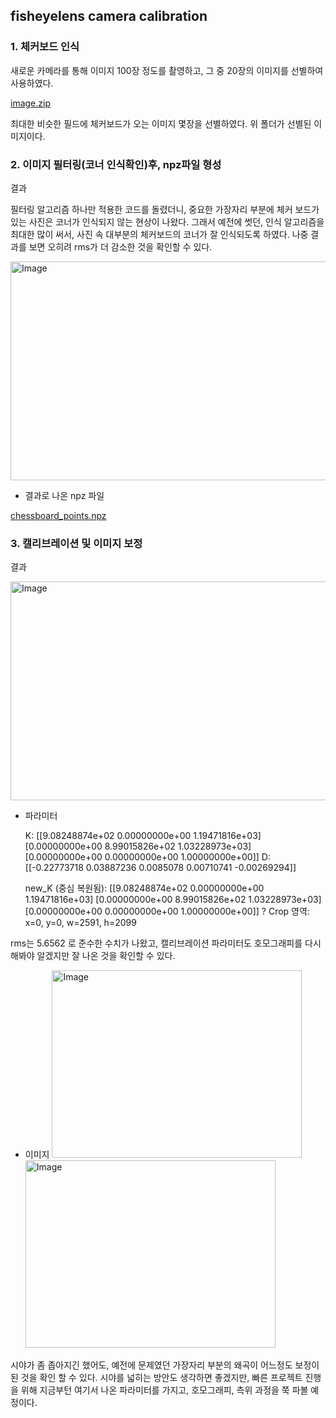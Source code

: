 ## fisheyelens camera calibration


### 1. 체커보드 인식

새로운 카메라를 통해 이미지 100장 정도를 촬영하고, 그 중 20장의 이미지를 선별하여 사용하였다.

[image.zip](attachment:d5f44757-cf2c-4d10-b9b4-b0a960efbf28:image.zip)

최대한 비슷한 필드에 체커보드가 오는 이미지 몇장을 선별하였다. 위 폴더가 선별된 이미지이다.

### 2. 이미지 필터링(코너 인식확인)후, npz파일 형성

결과

필터링 알고리즘 하나만 적용한 코드를 돌렸더니, 중요한 가장자리 부분에 체커 보드가 있는 사진은 코너가 인식되지 않는 현상이 나왔다. 그래서 예전에 썻던, 인식 알고리즘을 최대한 많이 써서, 사진 속 대부분의 체커보드의 코너가 잘 인식되도록 하였다. 나중 결과를 보면 오히려 rms가 더 감소한 것을 확인할 수 있다. 

<img width="750" height="350" alt="Image" src="https://github.com/user-attachments/assets/dab7f88e-15b6-410b-8113-bad714ac7ae8" />

- 결과로 나온 npz 파일

[chessboard_points.npz](attachment:62f80aea-4613-4926-b6c1-97952b153d94:chessboard_points.npz)

### 3. 캘리브레이션 및 이미지 보정

결과

<img width="800" height="350" alt="Image" src="https://github.com/user-attachments/assets/1c389e2b-9073-4f31-9a01-dc18d8e39682" />

- 파라미터
    
    K:
    [[9.08248874e+02 0.00000000e+00 1.19471816e+03]
    [0.00000000e+00 8.99015826e+02 1.03228973e+03]
    [0.00000000e+00 0.00000000e+00 1.00000000e+00]]
    D:
    [[-0.22773718  0.03887236  0.0085078   0.00710741 -0.00269294]]
    
    new_K (중심 복원됨):
    [[9.08248874e+02 0.00000000e+00 1.19471816e+03]
    [0.00000000e+00 8.99015826e+02 1.03228973e+03]
    [0.00000000e+00 0.00000000e+00 1.00000000e+00]]
    ? Crop 영역: x=0, y=0, w=2591, h=2099
    

rms는 5.6562 로 준수한 수치가 나왔고, 캘리브레이션 파라미터도 호모그래피를 다시 해봐야 알겠지만 잘 나온 것을 확인할 수 있다.

- 이미지
<img width="400" height="300" alt="Image" src="https://github.com/user-attachments/assets/7d73aaaa-077a-4f07-a7ad-6b21595a4b36" /><img width="400" height="300" alt="Image" src="https://github.com/user-attachments/assets/fa2f1ab4-ac3a-4b94-9911-e20d993d99bd" />

시야가 좀 좁아지긴 했어도, 예전에 문제였던 가장자리 부분의 왜곡이 어느정도 보정이 된 것을 확인 할 수 있다. 시야를 넓히는 방안도 생각하면 좋겠지만, 빠른 프로젝트 진행을 위해 지금부턴 여기서 나온 파라미터를 가지고, 호모그래피, 측위 과정을 쭉 파볼 예정이다.
